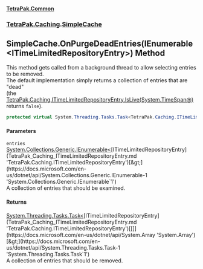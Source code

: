 #### [TetraPak.Common](index.md 'index')
### [TetraPak.Caching](TetraPak_Caching.md 'TetraPak.Caching').[SimpleCache](TetraPak_Caching_SimpleCache.md 'TetraPak.Caching.SimpleCache')
## SimpleCache.OnPurgeDeadEntries(IEnumerable&lt;ITimeLimitedRepositoryEntry&gt;) Method
This method gets called from a background thread to allow selecting entries to be removed.  
The default implementation simply returns a collection of entries that are "dead"  
(the [TetraPak.Caching.ITimeLimitedRepositoryEntry.IsLive(System.TimeSpan@)](https://docs.microsoft.com/en-us/dotnet/api/TetraPak.Caching.ITimeLimitedRepositoryEntry.IsLive#TetraPak_Caching_ITimeLimitedRepositoryEntry_IsLive_System_TimeSpan@_ 'TetraPak.Caching.ITimeLimitedRepositoryEntry.IsLive(System.TimeSpan@)') returns `false`).  
```csharp
protected virtual System.Threading.Tasks.Task<TetraPak.Caching.ITimeLimitedRepositoryEntry[]> OnPurgeDeadEntries(System.Collections.Generic.IEnumerable<TetraPak.Caching.ITimeLimitedRepositoryEntry> entries);
```
#### Parameters
<a name='TetraPak_Caching_SimpleCache_OnPurgeDeadEntries(System_Collections_Generic_IEnumerable_TetraPak_Caching_ITimeLimitedRepositoryEntry_)_entries'></a>
`entries` [System.Collections.Generic.IEnumerable&lt;](https://docs.microsoft.com/en-us/dotnet/api/System.Collections.Generic.IEnumerable-1 'System.Collections.Generic.IEnumerable`1')[ITimeLimitedRepositoryEntry](TetraPak_Caching_ITimeLimitedRepositoryEntry.md 'TetraPak.Caching.ITimeLimitedRepositoryEntry')[&gt;](https://docs.microsoft.com/en-us/dotnet/api/System.Collections.Generic.IEnumerable-1 'System.Collections.Generic.IEnumerable`1')  
A collection of entries that should be examined.   
  
#### Returns
[System.Threading.Tasks.Task&lt;](https://docs.microsoft.com/en-us/dotnet/api/System.Threading.Tasks.Task-1 'System.Threading.Tasks.Task`1')[ITimeLimitedRepositoryEntry](TetraPak_Caching_ITimeLimitedRepositoryEntry.md 'TetraPak.Caching.ITimeLimitedRepositoryEntry')[[]](https://docs.microsoft.com/en-us/dotnet/api/System.Array 'System.Array')[&gt;](https://docs.microsoft.com/en-us/dotnet/api/System.Threading.Tasks.Task-1 'System.Threading.Tasks.Task`1')  
A collection of entries that should be removed.  
